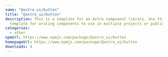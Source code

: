 ```yaml
---
name: "@astro_ui/button"
title: "@astro_ui/button"
description: This is a template for an Astro component library. Use this
  template for writing components to use in multiple projects or publish to NPM.
categories:
  - other
npmUrl: https://www.npmjs.com/package/@astro_ui/button
homepageUrl: https://www.npmjs.com/package/@astro_ui/button
downloads: 4
---
```

